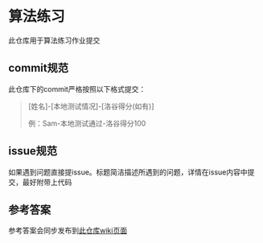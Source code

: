 # 算法练习
此仓库用于算法练习作业提交

## commit规范
此仓库下的commit严格按照以下格式提交：
> [姓名]-[本地测试情况]-[洛谷得分(如有)]
> 
> 例：Sam-本地测试通过-洛谷得分100

## issue规范
如果遇到问题直接提issue。标题简洁描述所遇到的问题，详情在issue内容中提交，最好附带上代码

## 参考答案
参考答案会同步发布到[此仓库wiki页面](https://github.com/XGO-NOI/algorithm_assignments/wiki)
